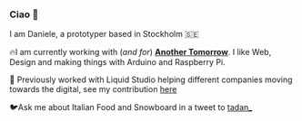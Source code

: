 ### Ciao 👋

I am Daniele, a prototyper based in Stockholm 🇸🇪

🔥I am currently working with (_and for_) [**Another Tomorrow**](http://anothertomorrow.io). I like Web, Design and making things with Arduino and Raspberry Pi.

🌊 Previously worked with Liquid Studio helping different companies moving towards the digital, see my contribution [here](http://github.com/liquid-tadan)

🐦Ask me about Italian Food and Snowboard in a tweet to [tadan_](http://twitter.com/@tadan_)